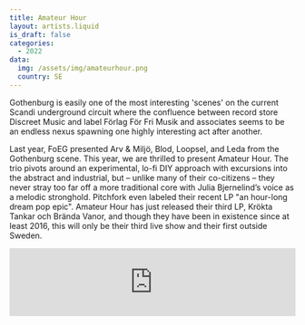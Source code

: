 ```yaml
---
title: Amateur Hour
layout: artists.liquid
is_draft: false
categories:
  - 2022
data:
  img: /assets/img/amateurhour.png
  country: SE
---
```


<p>Gothenburg is easily one of the most interesting 'scenes' on the current Scandi underground circuit where the confluence between record store Discreet Music and label Förlag För Fri Musik and associates seems to be an endless nexus spawning one highly interesting act after another.</p>
<p>Last year, FoEG presented Arv & Miljö, Blod, Loopsel, and Leda from the Gothenburg scene. This year, we are thrilled to present Amateur Hour. The trio pivots around an experimental, lo-fi DIY approach with excursions into the abstract and industrial, but – unlike many of their co-citizens – they never stray too far off a more traditional core with Julia Bjernelind’s voice as a melodic stronghold. Pitchfork even labeled their recent LP "an hour-long dream pop epic". Amateur Hour has just released their third LP, Krökta Tankar och Brända Vanor, and though they have been in existence since at least 2016, this will only be their third live show and their first outside Sweden.</p>

<iframe style="border: 0; width: 100%; height: 120px;" src="https://bandcamp.com/EmbeddedPlayer/album=1221009401/size=large/bgcol=ffffff/linkcol=0687f5/tracklist=false/artwork=small/transparent=true/" seamless><a href="https://amateurhourgbg.bandcamp.com/album/amateur-hour">Amateur Hour by Amateur Hour</a></iframe>
